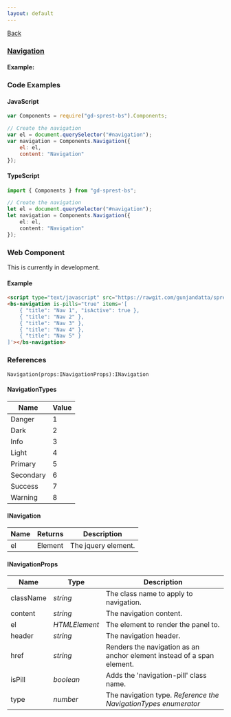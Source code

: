 ```yaml
---
layout: default
---
```

<div class="page-info" markdown="1">

[Back](/bs)

</div>

### [Navigation](https://getbootstrap.com/docs/4.1/components/navs)

#### Example:

<div id="navigation"></div>

### Code Examples

#### JavaScript
```js
var Components = require("gd-sprest-bs").Components;

// Create the navigation
var el = document.querySelector("#navigation");
var navigation = Components.Navigation({
    el: el,
    content: "Navigation"
});
```
#### TypeScript
```ts
import { Components } from "gd-sprest-bs";

// Create the navigation
let el = document.querySelector("#navigation");
let navigation = Components.Navigation({
    el: el,
    content: "Navigation"
});
```

### Web Component
This is currently in development.

#### Example

```html
<script type="text/javascript" src="https://rawgit.com/gunjandatta/sprest-bs/master/wc/dist/gd-sprest-bs.js"></script>
<bs-navigation is-pills="true" items='[
    { "title": "Nav 1", "isActive": true },
    { "title": "Nav 2" },
    { "title": "Nav 3" },
    { "title": "Nav 4" },
    { "title": "Nav 5" }
]'></bs-navigation>
```

<bs-navigation is-pills="true" items='[
    { "title": "Nav 1", "isActive": true },
    { "title": "Nav 2" },
    { "title": "Nav 3" },
    { "title": "Nav 4" },
    { "title": "Nav 5" }
]'></bs-navigation>

### References

```
Navigation(props:INavigationProps):INavigation
```

#### NavigationTypes

| Name | Value |
| --- | --- |
| Danger | 1 |
| Dark | 2 |
| Info | 3 |
| Light | 4 |
| Primary | 5 |
| Secondary | 6 |
| Success | 7 |
| Warning | 8 |

#### INavigation

| Name | Returns | Description |
| --- | --- | --- |
| el | Element | The jquery element. |

#### INavigationProps

| Name | Type | Description |
| --- | --- | --- |
| className | _string_ | The class name to apply to navigation. |
| content | _string_ | The navigation content. |
| el | _HTMLElement_ | The element to render the panel to. |
| header | _string_ | The navigation header. |
| href | _string_ | Renders the navigation as an anchor element instead of a span element. |
| isPill | _boolean_ | Adds the 'navigation-pill' class name. |
| type | _number_ | The navigation type. _Reference the NavigationTypes enumerator_ |

<script src="https://rawgit.com/gunjandatta/sprest-bs/master/wc/dist/gd-sprest-bs.js"></script>
<script type="text/javascript">
    // Wait for the window to be loaded
    window.addEventListener("load", function() {
        // See if a navigation exists
        var navigation = document.querySelector("#navigation");
        if(navigation) {
            // Render the navigation
            $REST.Components.Navigation({
                el: navigation,
                content: "Navigation"
            });
        }
    });
</script>